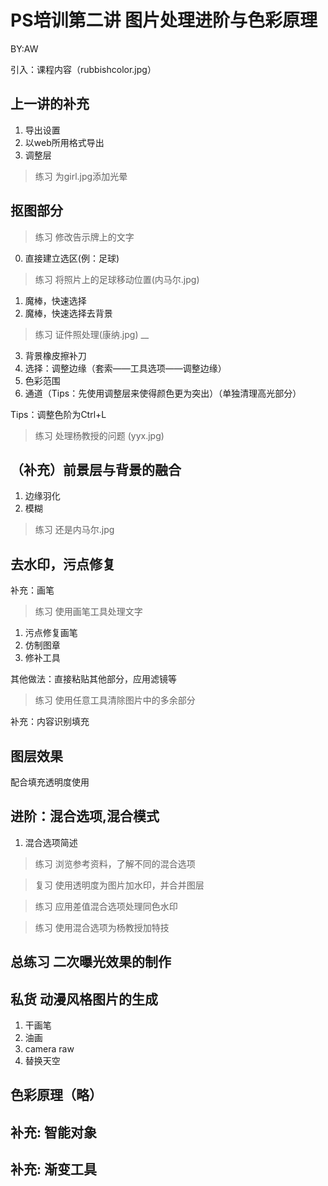 # PS培训第二讲 图片处理进阶与色彩原理

BY:AW

引入：课程内容（rubbishcolor.jpg）

## 上一讲的补充

1. 导出设置
1. 以web所用格式导出
1. 调整层

> 练习 为girl.jpg添加光晕

## 抠图部分

> 练习 修改告示牌上的文字

0. 直接建立选区(例：足球)

> 练习 将照片上的足球移动位置(内马尔.jpg)

1. 魔棒，快速选择
2. 魔棒，快速选择去背景

> 练习 证件照处理(康纳.jpg)
__
3. 背景橡皮擦补刀
4. 选择：调整边缘（套索——工具选项——调整边缘）
5. 色彩范围
6. 通道（Tips：先使用调整层来使得颜色更为突出）（单独清理高光部分）

Tips：调整色阶为Ctrl+L

> 练习 处理杨教授的问题 (yyx.jpg)

## （补充）前景层与背景的融合

1. 边缘羽化
1. 模糊

> 练习 还是内马尔.jpg

## 去水印，污点修复

补充：画笔

> 练习 使用画笔工具处理文字

1. 污点修复画笔
1. 仿制图章
1. 修补工具

其他做法：直接粘贴其他部分，应用滤镜等

> 练习 使用任意工具清除图片中的多余部分

补充：内容识别填充

## 图层效果

配合填充透明度使用

## 进阶：混合选项,混合模式

1. 混合选项简述

> 练习 浏览参考资料，了解不同的混合选项

> 复习 使用透明度为图片加水印，并合并图层

> 练习 应用差值混合选项处理同色水印

> 练习 使用混合选项为杨教授加特技

## 总练习 二次曝光效果的制作

## 私货 动漫风格图片的生成

1. 干画笔
1. 油画
1. camera raw
1. 替换天空

## 色彩原理（略）

## 补充: 智能对象

## 补充: 渐变工具